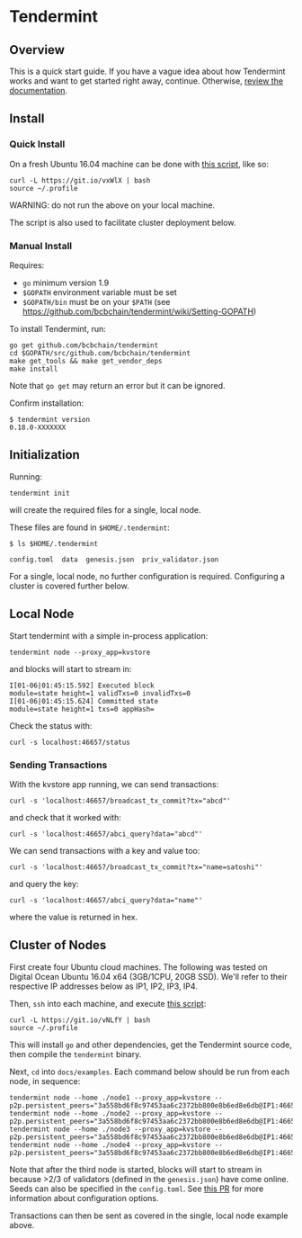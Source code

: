 # Tendermint

## Overview

This is a quick start guide. If you have a vague idea about how Tendermint
works and want to get started right away, continue. Otherwise, [review the
documentation](http://tendermint.readthedocs.io/en/master/).

## Install

### Quick Install

On a fresh Ubuntu 16.04 machine can be done with [this script](https://git.io/vNLfY), like so:

```
curl -L https://git.io/vxWlX | bash
source ~/.profile
```

WARNING: do not run the above on your local machine.

The script is also used to facilitate cluster deployment below.

### Manual Install

Requires:
- `go` minimum version 1.9
- `$GOPATH` environment variable must be set
- `$GOPATH/bin` must be on your `$PATH` (see https://github.com/bcbchain/tendermint/wiki/Setting-GOPATH)

To install Tendermint, run:

```
go get github.com/bcbchain/tendermint
cd $GOPATH/src/github.com/bcbchain/tendermint
make get_tools && make get_vendor_deps
make install
```

Note that `go get` may return an error but it can be ignored.

Confirm installation:

```
$ tendermint version
0.18.0-XXXXXXX
```

## Initialization

Running:

```
tendermint init
```

will create the required files for a single, local node.

These files are found in `$HOME/.tendermint`:

```
$ ls $HOME/.tendermint

config.toml  data  genesis.json  priv_validator.json
```

For a single, local node, no further configuration is required.
Configuring a cluster is covered further below.

## Local Node

Start tendermint with a simple in-process application:

```
tendermint node --proxy_app=kvstore
```

and blocks will start to stream in:

```
I[01-06|01:45:15.592] Executed block                               module=state height=1 validTxs=0 invalidTxs=0
I[01-06|01:45:15.624] Committed state                              module=state height=1 txs=0 appHash=
```

Check the status with:

```
curl -s localhost:46657/status
```

### Sending Transactions

With the kvstore app running, we can send transactions:

```
curl -s 'localhost:46657/broadcast_tx_commit?tx="abcd"'
```

and check that it worked with:

```
curl -s 'localhost:46657/abci_query?data="abcd"'
```

We can send transactions with a key and value too:

```
curl -s 'localhost:46657/broadcast_tx_commit?tx="name=satoshi"'
```

and query the key:

```
curl -s 'localhost:46657/abci_query?data="name"'
```

where the value is returned in hex.

## Cluster of Nodes

First create four Ubuntu cloud machines. The following was tested on Digital
Ocean Ubuntu 16.04 x64 (3GB/1CPU, 20GB SSD). We'll refer to their respective IP
addresses below as IP1, IP2, IP3, IP4.

Then, `ssh` into each machine, and execute [this script](https://git.io/vNLfY):

```
curl -L https://git.io/vNLfY | bash
source ~/.profile
```

This will install `go` and other dependencies, get the Tendermint source code, then compile the `tendermint` binary.

Next, `cd` into `docs/examples`. Each command below should be run from each node, in sequence:

```
tendermint node --home ./node1 --proxy_app=kvstore --p2p.persistent_peers="3a558bd6f8c97453aa6c2372bb800e8b6ed8e6db@IP1:46656,ccf30d873fddda10a495f42687c8f33472a6569f@IP2:46656,9a4c3de5d6788a76c6ee3cd9ff41e3b45b4cfd14@IP3:46656,58e6f2ab297b3ceae107ba4c8c2898da5c009ff4@IP4:46656"
tendermint node --home ./node2 --proxy_app=kvstore --p2p.persistent_peers="3a558bd6f8c97453aa6c2372bb800e8b6ed8e6db@IP1:46656,ccf30d873fddda10a495f42687c8f33472a6569f@IP2:46656,9a4c3de5d6788a76c6ee3cd9ff41e3b45b4cfd14@IP3:46656,58e6f2ab297b3ceae107ba4c8c2898da5c009ff4@IP4:46656"
tendermint node --home ./node3 --proxy_app=kvstore --p2p.persistent_peers="3a558bd6f8c97453aa6c2372bb800e8b6ed8e6db@IP1:46656,ccf30d873fddda10a495f42687c8f33472a6569f@IP2:46656,9a4c3de5d6788a76c6ee3cd9ff41e3b45b4cfd14@IP3:46656,58e6f2ab297b3ceae107ba4c8c2898da5c009ff4@IP4:46656"
tendermint node --home ./node4 --proxy_app=kvstore --p2p.persistent_peers="3a558bd6f8c97453aa6c2372bb800e8b6ed8e6db@IP1:46656,ccf30d873fddda10a495f42687c8f33472a6569f@IP2:46656,9a4c3de5d6788a76c6ee3cd9ff41e3b45b4cfd14@IP3:46656,58e6f2ab297b3ceae107ba4c8c2898da5c009ff4@IP4:46656"
```

Note that after the third node is started, blocks will start to stream in
because >2/3 of validators (defined in the `genesis.json`) have come online.
Seeds can also be specified in the `config.toml`. See [this
PR](https://github.com/bcbchain/tendermint/pull/792) for more information
about configuration options.

Transactions can then be sent as covered in the single, local node example above.
